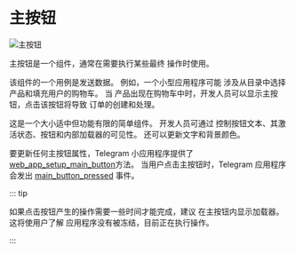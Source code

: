 # 主按钮

![主按钮](/components/main-button.png)

主按钮是一个组件，通常在需要执行某些最终
操作时使用。

该组件的一个用例是发送数据。 例如，一个小型应用程序可能
涉及从目录中选择产品和填充用户的购物车。 当
产品出现在购物车中时，开发人员可以显示主按钮，点击该按钮将导致
订单的创建和处理。

这是一个大小适中但功能有限的简单组件。 开发人员可通过
控制按钮文本、其激活状态、按钮和内部加载器的可见性。
还可以更新文字和背景颜色。

要更新任何主按钮属性，Telegram 小应用程序提供了
[web_app_setup_main_button](methods.md#web-app-setup-main-button)方法。
当用户点击主按钮时，Telegram 应用程序会发出
[main_button_pressed](events.md#main-button-pressed) 事件。

::: tip

如果点击按钮产生的操作需要一些时间才能完成，建议
在主按钮内显示加载器。 这将使用户了解
应用程序没有被冻结，目前正在执行操作。

:::
